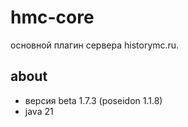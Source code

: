 # hmc-core
основной плагин сервера historymc.ru.

## about
- версия beta 1.7.3 (poseidon 1.1.8)
- java 21


